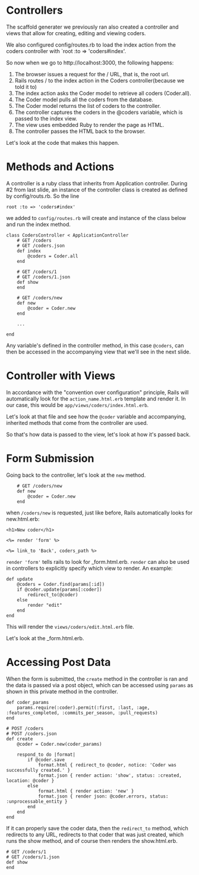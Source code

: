 # Controllers
The scaffold generater we previously ran also created a controller and views that allow for creating, editing and viewing coders.

We also configured config/routes.rb to load the index action from the coders controller with `root :to => 'coders#index'.

So now when we go to http://localhost:3000, the following happens:

1. The browser issues a request for the / URL, that is, the root url.
2. Rails routes / to the index action in the Coders controller(because we told it to)
3. The index action asks the Coder model to retrieve all coders (Coder.all).
4. The Coder model pulls all the coders from the database.
5. The Coder model returns the list of coders to the controller.
6. The controller captures the coders in the @coders variable, which is passed to the index view.
7. The view uses embedded Ruby to render the page as HTML.
8. The controller passes the HTML back to the browser.

Let's look at the code that makes this happen.

# Methods and Actions

A controller is a ruby class that inherits from Application controller. During #2 from last slide, an instance of the controller class is created as defined by config/routs.rb. So the line

	root :to => 'coders#index'

we added to `config/routes.rb` will create and instance of the class below and run the index method.
	
	class CodersController < ApplicationController
		# GET /coders
  		# GET /coders.json
  		def index
    		@coders = Coder.all
 		end

 		# GET /coders/1
 		# GET /coders/1.json
  		def show
  		end

  		# GET /coders/new
  		def new
    		@coder = Coder.new
 		end
 
 		...
 		
  	end

Any variable's defined in the controller method, in this case `@coders`, can then be accessed in the accompanying view that we'll see in the next slide.

# Controller with Views
	
In accordance with the "convention over configuration" principle, Rails will automatically look for the `action_name.html.erb` template and render it. In our case, this would be `app/views/coders/index.html.erb`.

Let's look at that file and see how the `@coder` variable and accompanying, inherited methods that come from the controller are used.

So that's how data is passed to the view, let's look at how it's passed back.

# Form Submission

Going back to the controller, let's look at the `new` method.
 
  		# GET /coders/new
  		def new
    		@coder = Coder.new
 		end
 		
when `/coders/new` is requested, just like before, Rails automatically looks for new.html.erb:

	<h1>New coder</h1>

	<%= render 'form' %>

	<%= link_to 'Back', coders_path %>

`render 'form'` tells rails to look for _form.html.erb. `render` can also be used in controllers to explicitly specify which view to render. An example:

	def update
  		@coders = Coder.find(params[:id])
  		if @coder.update(params[:coder])
    		redirect_to(@coder)
  		else
    		render "edit"
  		end
	end
 
This will render the `views/coders/edit.html.erb` file. 

Let's look at the _form.html.erb.

# Accessing Post Data
When the form is submitted, the `create` method in the controller is ran and the data is passed via a post object, which can be accessed using `params` as shown in this private method in the controller.

	def coder_params
      	params.require(:coder).permit(:first, :last, :age, :features_completed, :commits_per_season, :pull_requests)
    end
    
    # POST /coders
    # POST /coders.json
    def create
    	@coder = Coder.new(coder_params)

    	respond_to do |format|
      		if @coder.save
        		format.html { redirect_to @coder, notice: 'Coder was successfully created.' }
        		format.json { render action: 'show', status: :created, location: @coder }
      		else
        		format.html { render action: 'new' }
        		format.json { render json: @coder.errors, status: :unprocessable_entity }
      		end
    	end
 	end
    
If it can properly save the coder data, then the `redirect_to` method, which redirects to any URL, redirects to that coder that was just created, which runs the show method, and of course then renders the show.html.erb.

	# GET /coders/1
  	# GET /coders/1.json
  	def show
  	end